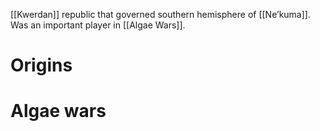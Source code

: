[[Kwerdan]] republic that governed southern hemisphere of [[Ne’kuma]]. Was an important player in [[Algae Wars]].

# Origins

# Algae wars